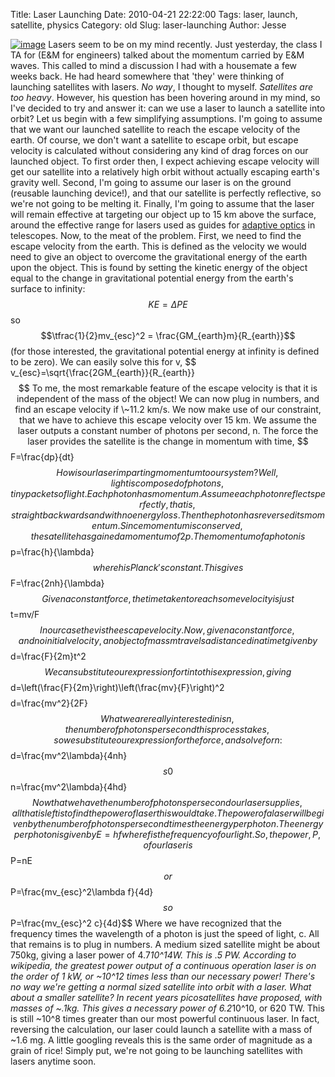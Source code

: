 Title: Laser Launching
Date: 2010-04-21 22:22:00
Tags: laser, launch, satellite, physics
Category: old
Slug: laser-launching
Author: Jesse


[![image](http://2.bp.blogspot.com/_SYZpxZOlcb0/S8-y4RmjAhI/AAAAAAAAABE/CueT0Sq1ZYc/s200/space-war-laser.jpg)](http://2.bp.blogspot.com/_SYZpxZOlcb0/S8-y4RmjAhI/AAAAAAAAABE/CueT0Sq1ZYc/s1600/space-war-laser.jpg)
Lasers seem to be on my mind recently. Just yesterday, the class I TA
for (E&M for engineers) talked about the momentum carried by E&M waves.
This called to mind a discussion I had with a housemate a few weeks
back. He had heard somewhere that 'they' were thinking of launching
satellites with lasers. *No way*, I thought to myself. *Satellites are
too heavy*. However, his question has been hovering around in my mind,
so I've decided to try and answer it: can we use a laser to launch a
satellite into orbit? Let us begin with a few simplifying assumptions.
I'm going to assume that we want our launched satellite to reach the
escape velocity of the earth. Of course, we don't want a satellite to
escape orbit, but escape velocity is calculated without considering any
kind of drag forces on our launched object. To first order then, I
expect achieving escape velocity will get our satellite into a
relatively high orbit without actually escaping earth's gravity well.
Second, I'm going to assume our laser is on the ground (reusable
launching device!), and that our satellite is perfectly reflective, so
we're not going to be melting it. Finally, I'm going to assume that the
laser will remain effective at targeting our object up to 15 km above
the surface, around the effective range for lasers used as guides for
[adaptive optics](http://en.wikipedia.org/wiki/Adaptive_optics) in
telescopes.
Now, to the meat of the problem. First, we need to find the escape
velocity from the earth. This is defined as the velocity we would need
to give an object to overcome the gravitational energy of the earth upon
the object. This is found by setting the kinetic energy of the object
equal to the change in gravitational potential energy from the earth's
surface to infinity:
$$ KE=\Delta PE $$ so
$$\tfrac{1}{2}mv_{esc}^2 = \frac{GM_{earth}m}{R_{earth}}$$
(for those interested, the gravitational potential energy at infinity is
defined to be zero). We can easily solve this for v,
$$ v_{esc}=\sqrt{\frac{2GM_{earth}}{R_{earth}}$$
To me, the most remarkable feature of the escape velocity is that it is
independent of the mass of the object! We can now plug in numbers, and
find an escape velocity if \~11.2 km/s.
We now make use of our constraint, that we have to achieve this escape
velocity over 15 km. We assume the laser outputs a constant number of
photons per second, n. The force the laser provides the satellite is the
change in momentum with time,
$$F=\frac{dp}{dt}$$
How is our laser imparting momentum to our system? Well, light is
composed of photons, tiny packets of light. Each photon has momentum.
Assume each photon reflects perfectly, that is, straight backwards and
with no energy loss. Then the photon has reversed its momentum. Since
momentum is conserved, the satellite has gained a momentum of 2p. The
momentum of a photon is
$$p=\frac{h}{\lambda}$$
where h is Planck's constant. This gives
$$F=\frac{2nh}{\lambda}$$
Given a constant force, the time taken to reach some velocity is just
$$t=mv/F$$
In our case the v is the escape velocity. Now, given a constant force,
and no initial velocity, an object of mass m travels a distance d in a
time t given by
$$d=\frac{F}{2m}t^2$$
We can substitute our expression for t into this expression, giving
$$d=\left(\frac{F}{2m}\right)\left(\frac{mv}{F}\right)^2$$
$$d=\frac{mv^2}{2F}$$
What we are really interested in is n, the number of photons per second
this process takes, so we substitute our expression for the force, and
solve for n:
$$d=\frac{mv^2\lambda}{4nh}$$
s0
$$n=\frac{mv^2\lambda}{4hd}$$
Now that we have the number of photons per second our laser supplies,
all that is left is to find the power of laser this would take. The
power of a laser will be given by the number of photons per second times
the energy per photon. The energy per photon is given by E=hf where f is
the frequency of our light. So, the power, P, of our laser is
$$P=nE$$ or
$$P=\frac{mv_{esc}^2\lambda f}{4d}$$ so
$$P=\frac{mv_{esc}^2 c}{4d}$$
Where we have recognized that the frequency times the wavelength of a
photon is just the speed of light, c.
All that remains is to plug in numbers. A medium sized satellite might
be about 750kg, giving a laser power of 4.7*10^14W. This is .5 PW.
According to wikipedia, the greatest power output of a continuous
operation laser is on the order of 1 kW, or \~10^12 times less than our
necessary power! There's no way we're getting a normal sized satellite
into orbit with a laser. What about a smaller satellite? In recent years
picosatellites have proposed, with masses of \~.1kg. This gives a
necessary power of 6.2*10^10, or 620 TW. This is still \~10^8 times
greater than our most powerful continuous laser. In fact, reversing the
calculation, our laser could launch a satellite with a mass of \~1.6 mg.
A little googling reveals this is the same order of magnitude as a grain
of rice! Simply put, we're not going to be launching satellites with
lasers anytime soon.
